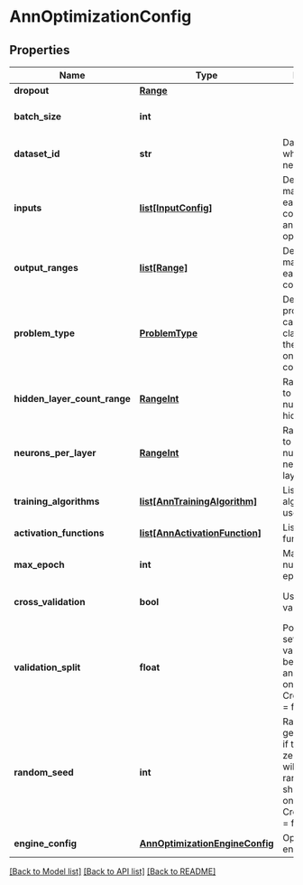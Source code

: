 # AnnOptimizationConfig

## Properties
Name | Type | Description | Notes
------------ | ------------- | ------------- | -------------
**dropout** | [**Range**](Range.md) |  | [optional] 
**batch_size** | **int** |  | [optional] [default to 32]
**dataset_id** | **str** | Data set id on which to train network | [optional] 
**inputs** | [**list[InputConfig]**](InputConfig.md) | Define min and max value for each output column(feature), and is input optional | [optional] 
**output_ranges** | [**list[Range]**](Range.md) | Define min and max value for each output column(feature) | [optional] 
**problem_type** | [**ProblemType**](ProblemType.md) | Defines the problem type. In case of binary classification,  there must be only one output column. | [optional] 
**hidden_layer_count_range** | [**RangeInt**](RangeInt.md) | Range in which to search number of hidden layers | [optional] 
**neurons_per_layer** | [**RangeInt**](RangeInt.md) | Range in which to search number of neurons per layer | [optional] 
**training_algorithms** | [**list[AnnTrainingAlgorithm]**](AnnTrainingAlgorithm.md) | List of training algorithms to use | [optional] 
**activation_functions** | [**list[AnnActivationFunction]**](AnnActivationFunction.md) | List of activation functions to use | [optional] 
**max_epoch** | **int** | Maximum number of epoch | [default to 3000]
**cross_validation** | **bool** | Use cross validation | [optional] [default to False]
**validation_split** | **float** | Portion of data set to use for validation, must be between 0 and 1.   Used only when CrossValidation &#x3D; false. | [default to 0.2]
**random_seed** | **int** | Random number generator seed, if the value is zero, the rows will not be randomly shuffled  Used only if CrossValidation &#x3D; false | [optional] [default to 300]
**engine_config** | [**AnnOptimizationEngineConfig**](AnnOptimizationEngineConfig.md) | Optimization engine config | [optional] 

[[Back to Model list]](../README.md#documentation-for-models) [[Back to API list]](../README.md#documentation-for-api-endpoints) [[Back to README]](../README.md)


